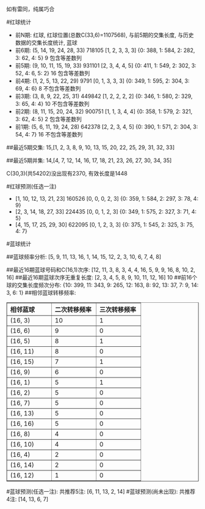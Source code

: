 <!-- 
.. title: 双色球2012042期(2012-04-12)数据分析报告
.. slug: slott-2012042-2012-04-12-report
.. date: 2012-04-13 08:00:00 UTC+08:00
.. tags: Lottery
.. link: 
.. description: 
.. type: text
-->

如有雷同，纯属巧合

<!-- TEASER_END-->

#红球统计

- 前N期: 红球, 红球位置(总数C(33,6)=1107568), 与前5期的交集长度, 与历史数据的交集长度统计, 蓝球
- 前6期: (5, 14, 19, 24, 28, 33) 718105 [1, 2, 3, 3, 3] {0: 388, 1: 584, 2: 282, 3: 62, 4: 5} 9 包含等差数列
- 前5期: (9, 10, 11, 15, 19, 33) 931101 [2, 3, 4, 4, 5] {0: 411, 1: 549, 2: 302, 3: 52, 4: 6, 5: 2} 16 包含等差数列
- 前4期: (1, 2, 5, 13, 22, 29) 9791 [0, 1, 3, 3, 3] {0: 349, 1: 595, 2: 304, 3: 69, 4: 6} 8 不包含等差数列
- 前3期: (3, 8, 9, 22, 25, 31) 449842 [1, 2, 2, 2, 2] {0: 346, 1: 580, 2: 329, 3: 65, 4: 4} 10 不包含等差数列
- 前2期: (8, 11, 15, 20, 24, 32) 900751 [1, 1, 3, 4, 4] {0: 358, 1: 579, 2: 321, 3: 62, 4: 5} 2 包含等差数列
- 前1期: (5, 6, 11, 19, 24, 28) 642378 [2, 2, 3, 4, 5] {0: 390, 1: 571, 2: 304, 3: 54, 4: 7} 16 不包含等差数列

##最近5期交集:
15,[1, 2, 3, 8, 9, 10, 13, 15, 20, 22, 25, 29, 31, 32, 33]

##最近5期并集:
14,[4, 7, 12, 14, 16, 17, 18, 21, 23, 26, 27, 30, 34, 35]

C(30,3)(共54202)没出现有2370, 
有效长度是1448

#红球预测(任选一注)

- [1, 10, 12, 13, 21, 23] 160526 [0, 0, 0, 2, 3] {0: 359, 1: 584, 2: 297, 3: 78, 4: 9}
- [2, 3, 14, 18, 27, 33] 224435 [0, 0, 1, 2, 3] {0: 349, 1: 575, 2: 327, 3: 71, 4: 5}
- [4, 15, 17, 25, 29, 30] 622095 [0, 1, 2, 3, 3] {0: 375, 1: 545, 2: 325, 3: 75, 4: 7}

#蓝球统计

##蓝球频率分析:
[5, 9, 11, 13, 16, 1, 14, 15, 12, 2, 3, 10, 6, 7, 4, 8]

##最近16期蓝球号码和C(16,1)次序:
[12, 11, 3, 8, 3, 4, 4, 16, 5, 9, 9, 16, 8, 10, 2, 16]
##最近16期蓝球次序无重复长度:
[2, 3, 4, 5, 8, 9, 10, 11, 12, 16] 10
##前16个球的交集长度频次分布:
{10: 399, 11: 343, 9: 265, 12: 163, 8: 92, 13: 37, 7: 9, 14: 3, 6: 1}
##相邻蓝球转移频率:
<table border="1" class="table table-striped dataframe">
  <thead>
    <tr style="text-align: left;">
      <th style="min-width: 100px;">相邻蓝球</th>
      <th style="min-width: 100px;">二次转移频率</th>
      <th style="min-width: 100px;">三次转移频率</th>
    </tr>
  </thead>
  <tbody>
    <tr>
      <td>  (16, 3)</td>
      <td> 10</td>
      <td> 1</td>
    </tr>
    <tr>
      <td>  (16, 6)</td>
      <td>  9</td>
      <td> 0</td>
    </tr>
    <tr>
      <td>  (16, 5)</td>
      <td>  8</td>
      <td> 1</td>
    </tr>
    <tr>
      <td> (16, 11)</td>
      <td>  8</td>
      <td> 0</td>
    </tr>
    <tr>
      <td> (16, 15)</td>
      <td>  7</td>
      <td> 1</td>
    </tr>
    <tr>
      <td>  (16, 9)</td>
      <td>  6</td>
      <td> 0</td>
    </tr>
    <tr>
      <td>  (16, 1)</td>
      <td>  5</td>
      <td> 1</td>
    </tr>
    <tr>
      <td>  (16, 2)</td>
      <td>  5</td>
      <td> 0</td>
    </tr>
    <tr>
      <td>  (16, 7)</td>
      <td>  5</td>
      <td> 0</td>
    </tr>
    <tr>
      <td> (16, 13)</td>
      <td>  5</td>
      <td> 0</td>
    </tr>
    <tr>
      <td> (16, 16)</td>
      <td>  5</td>
      <td> 0</td>
    </tr>
    <tr>
      <td>  (16, 8)</td>
      <td>  4</td>
      <td> 0</td>
    </tr>
    <tr>
      <td> (16, 10)</td>
      <td>  4</td>
      <td> 0</td>
    </tr>
    <tr>
      <td>  (16, 4)</td>
      <td>  2</td>
      <td> 0</td>
    </tr>
    <tr>
      <td> (16, 14)</td>
      <td>  2</td>
      <td> 0</td>
    </tr>
    <tr>
      <td> (16, 12)</td>
      <td>  1</td>
      <td> 0</td>
    </tr>
  </tbody>
</table>
#蓝球预测(任选一注):
共推荐5注: [6, 11, 13, 2, 14]
#蓝球预测(尚未出现):
共推荐4注: [14, 13, 6, 7]

